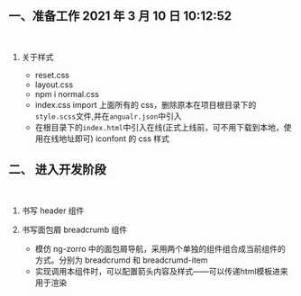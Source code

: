 ## 一、准备工作 2021 年 3 月 10 日 10:12:52

<br/>

1. 关于样式

   - reset.css
   - layout.css
   - npm i normal.css
   - index.css import 上面所有的 css，删除原本在项目根目录下的`style.scss`文件,并在`angualr.json`中引入
   - 在根目录下的`index.html`中引入在线(正式上线前，可不用下载到本地，使用在线地址即可) iconfont 的 css 样式

## 二、 进入开发阶段

<br>

1. 书写 header 组件
2. 书写面包屑 breadcrumb 组件

   - 模仿 ng-zorro 中的面包屑导航，采用两个单独的组件组合成当前组件的方式。分别为 breadcrumd 和 breadcrumd-item
   - 实现调用本组件时，可以配置箭头内容及样式——可以传递html模板进来用于渲染
